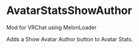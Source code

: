 # AvatarStatsShowAuthor
Mod for VRChat using MelonLoader

Adds a Show Avatar Author button to Avatar Stats.